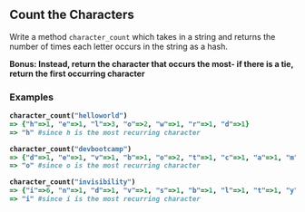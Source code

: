 ## Count the Characters

Write a method ```character_count``` which takes in a string and returns the number of times each letter occurs in the string as a hash.

<strong>Bonus:<strong> Instead, return the character that occurs the most- if there is a tie, return the first occurring character

### Examples
```ruby
character_count("helloworld")
=> {"h"=>1, "e"=>1, "l"=>3, "o"=>2, "w"=>1, "r"=>1, "d"=>1}
=> "h" #since h is the most recurring character

character_count("devbootcamp")
=> {"d"=>1, "e"=>1, "v"=>1, "b"=>1, "o"=>2, "t"=>1, "c"=>1, "a"=>1, "m"=>1, "p"=>1}
=> "o" #since o is the most recurring character

character_count("invisibility")
=> {"i"=>6, "n"=>1, "d"=>1, "v"=>1, "s"=>1, "b"=>1, "l"=>1, "t"=>1, "y"=>1}
=> "i" #since i is the most recurring character
